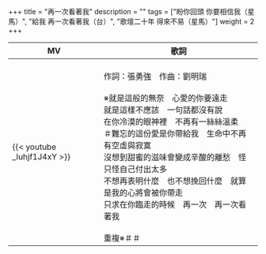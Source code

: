 +++
title = "再一次看著我"
description = ""
tags = ["盼你回頭 你要相信我（星馬）", "給我 再一次看著我（台）", "歌壇二十年 得來不易（星馬）"]
weight = 2
+++

MV  | 歌詞  
--------------|-------
{{< youtube _Iuhjf1J4xY >}}|<br/>作詞：張勇強　作曲：劉明瑞<br/><br/>※就是這般的無奈　心愛的你要遠走<br/>就是這樣不應該　一句話都沒有說<br/>在你冷漠的眼神裡　不再有一絲絲溫柔<br/>＃難忘的這份愛是你帶給我　生命中不再有空虛與寂寞<br/>沒想到甜蜜的滋味會變成辛酸的離愁　怪只怪自己付出太多<br/>不想再表明什麼　也不想挽回什麼　就算是我的心將會被你帶走<br/>只求在你臨走的時候　再一次　再一次看著我<br/><br/>重複※＃＃
